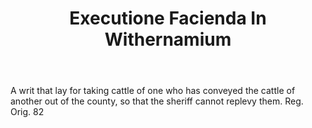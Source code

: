 ---
title: Executione Facienda In Withernamium
letter: E
permalink: "/definitions/bld-executione-facienda-in-withernamium.html"
body: A writ that lay for taking cattle of one who has conveyed the cattle of another
  out of the county, so that the sheriff cannot replevy them. Reg. Orig. 82
published_at: '2018-07-07'
source: Black's Law Dictionary 2nd Ed (1910)
layout: post
---